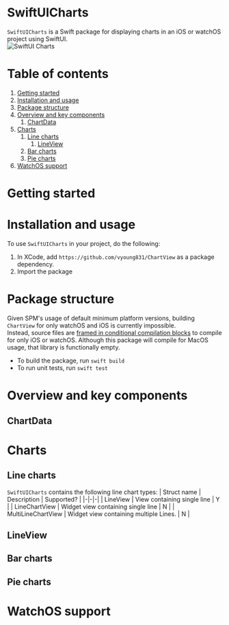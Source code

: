 # SwiftUICharts
`SwiftUICharts` is a Swift package for displaying charts in an iOS or watchOS project using SwiftUI.  
![SwiftUI Charts](./Resources/showcase1.gif "SwiftUI Charts")

# Table of contents
1. [Getting started](#getting-started)
1. [Installation and usage](#installation-and-usage)
1. [Package structure](#package-structure)
1. [Overview and key components](#overview-and-key-components)
    1. [ChartData](#chartdata)
1. [Charts](#charts)
    1. [Line charts](#line-charts)
        1. [LineView](#line-view)
    1. [Bar charts](#bar-charts)
    1. [Pie charts](#pie-charts)
1. [WatchOS support](#watchos-support)

# Getting started

# Installation and usage
To use `SwiftUICharts` in your project, do the following:
1. In XCode, add `https://github.com/vyoung831/ChartView` as a package dependency.
1. Import the package

# Package structure
Given SPM's usage of default minimum platform versions, building `ChartView` for only watchOS and iOS is currently impossible.  
Instead, source files are [framed in conditional compilation blocks](https://docs.swift.org/swift-book/ReferenceManual/Statements.html) to compile for only iOS or watchOS. Although this package will compile for MacOS usage, that library is functionally empty.  
* To build the package, run `swift build`
* To run unit tests, run `swift test`

# Overview and key components

## ChartData

# Charts

## Line charts
`SwiftUICharts` contains the following line chart types:
| Struct name | Description | Supported? |
|-|-|-|
| LineView | View containing single line | Y |
| LineChartView | Widget view containing single line | N |
| MultiLineChartView | Widget view containing multiple Lines. | N |

## LineView


## Bar charts

## Pie charts

# WatchOS support

